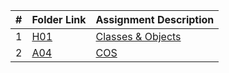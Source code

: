 |  #  | Folder Link              | Assignment Description               |
| :-: | ------------------------ | ------------------------------------ |
|  1  | [H01](./H01/README.md)   | [Classes & Objects](./H01/README.md) |
|  2  | [A04](./A04/README.md)   | [COS](./A04/README.md)               |